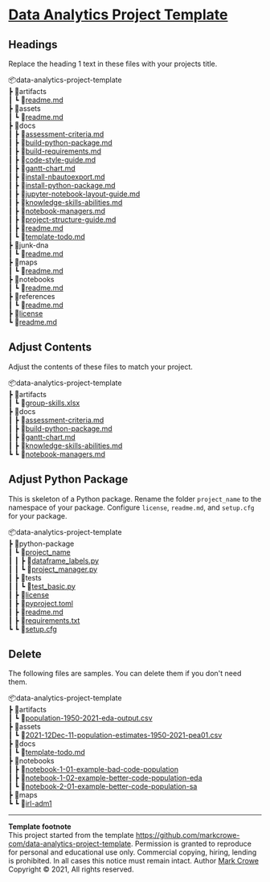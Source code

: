 # [Data Analytics Project Template](./../../../)

## Headings
Replace the heading 1 text in these files with your projects title.  

📦data-analytics-project-template  
 ┣ 📂artifacts  
 ┃ ┗ 📜[readme.md](./../artifacts/readme.md)  
 ┣ 📂assets  
 ┃ ┗ 📜[readme.md](./../assets/readme.md)  
 ┣ 📂docs  
 ┃ ┣ 📜[assessment-criteria.md](./../docs/assessment-criteria.md)  
 ┃ ┣ 📜[build-python-package.md](./../docs/build-python-package.md)  
 ┃ ┣ 📜[build-requirements.md](./../docs/build-requirements.md)  
 ┃ ┣ 📜[code-style-guide.md](./../docs/code-style-guide.md)  
 ┃ ┣ 📜[gantt-chart.md](./../docs/gantt-chart.md)  
 ┃ ┣ 📜[install-nbautoexport.md](./../docs/install-nbautoexport.md)  
 ┃ ┣ 📜[install-python-package.md](./../docs/install-python-package.md)  
 ┃ ┣ 📜[jupyter-notebook-layout-guide.md](./../docs/jupyter-notebook-layout-guide.md)  
 ┃ ┣ 📜[knowledge-skills-abilities.md](./../docs/knowledge-skills-abilities.md)  
 ┃ ┣ 📜[notebook-managers.md](./../docs/notebook-managers.md)  
 ┃ ┣ 📜[project-structure-guide.md](./../docs/project-structure-guide.md)  
 ┃ ┣ 📜[readme.md](./../docs/readme.md)  
 ┃ ┗ 📜[template-todo.md](./../docs/template-todo.md)  
 ┣ 📂junk-dna  
 ┃ ┗ 📜[readme.md](./../junk-dna/readme.md)  
 ┣ 📂maps  
 ┃ ┗ 📜[readme.md](./../maps/readme.md)  
 ┣ 📂notebooks  
 ┃ ┗ 📜[readme.md](./../notebooks/readme.md)  
 ┣ 📂references  
 ┃ ┗ 📜[readme.md](./../references/readme.md)  
 ┣ 📜[license](./../license)  
 ┗ 📜[readme.md](./../readme.md)  

## Adjust Contents

Adjust the contents of these files to match your project.  

📦data-analytics-project-template  
 ┣ 📂artifacts  
 ┃ ┗ 📜[group-skills.xlsx](./../artifacts/group-skills.xlsx)  
 ┣ 📂docs  
 ┃ ┣ 📜[assessment-criteria.md](./../docs/assessment-criteria.md)  
 ┃ ┣ 📜[build-python-package.md](./../docs/build-python-package.md)  
 ┃ ┣ 📜[gantt-chart.md](./../docs/gantt-chart.md)  
 ┃ ┣ 📜[knowledge-skills-abilities.md](./../docs/knowledge-skills-abilities.md)  
 ┗ ┗ 📜[notebook-managers.md](./../docs/notebook-managers.md)  

## Adjust Python Package

This is skeleton of a Python package. Rename the folder `project_name` to the namespace of your package. Configure `license`, `readme.md`, and `setup.cfg` for your package.  

📦data-analytics-project-template  
 ┣ 📂python-package  
 ┃ ┗ 📂[project_name](./../python-package/project_name/)  
 ┃ ┃ ┣ 📜[dataframe_labels.py](./../python-package/project_name/dataframe_labels.py)  
 ┃ ┃ ┗ 📜[project_manager.py](./../python-package/project_name/project_manager.py)  
 ┃ ┣ 📂tests  
 ┃ ┃ ┗ 📜[test_basic.py](./../python-package/tests/test_basic.py)  
 ┃ ┣ 📜[license](./../python-package/license)  
 ┃ ┣ 📜[pyproject.toml](./../python-package/pyproject.toml)  
 ┃ ┣ 📜[readme.md](./../python-package/readme.md)  
 ┃ ┣ 📜[requirements.txt](./../python-package/requirements.txt)  
 ┗ ┗ 📜[setup.cfg](./../python-package/setup.cfg)  

## Delete

The following files are samples. You can delete them if you don't need them.  

📦data-analytics-project-template  
 ┣ 📂artifacts  
 ┃ ┗ 📜[population-1950-2021-eda-output.csv](./../artifacts/population-1950-2021-eda-output.csv)  
 ┣ 📂assets  
 ┃ ┗ 📜[2021-12Dec-11-population-estimates-1950-2021-pea01.csv](./../assets/2021-12Dec-11-population-estimates-1950-2021-pea01.csv)  
 ┣ 📂docs  
 ┃ ┗ 📜[template-todo.md](./../docs/template-todo.md)  
 ┣ 📂notebooks  
 ┃ ┣ 📜[notebook-1-01-example-bad-code-population](./../notebooks/notebook-1-01-example-bad-code-population.ipynb)  
 ┃ ┣ 📜[notebook-1-02-example-better-code-population-eda](./../notebooks/notebook-2-01-example-better-code-population-eda.ipynb)  
 ┃ ┗ 📜[notebook-2-01-example-better-code-population-sa](./../notebooks/notebook-2-02-example-better-code-population-dv.ipynb)  
 ┣ 📂maps  
 ┗ ┗ 📜[irl-adm1](./../maps/irl-adm1/)  

---
**Template footnote**  
This project started from the template <https://github.com/markcrowe-com/data-analytics-project-template>. Permission is granted to reproduce for personal and educational use only. Commercial copying, hiring, lending is prohibited. In all cases this notice must remain intact. Author [Mark Crowe](https://github.com/markcrowe-com/) Copyright &copy; 2021, All rights reserved.